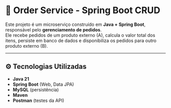 # 🛒 Order Service - Spring Boot CRUD

Este projeto é um microserviço construído em **Java + Spring Boot**, responsável pelo **gerenciamento de pedidos**.  
Ele recebe pedidos de um produto externo (A), calcula o valor total dos itens, persiste em banco de dados e disponibiliza os pedidos para outro produto externo (B).

---

## ⚙️ Tecnologias Utilizadas
- **Java 21**
- **Spring Boot** (Web, Data JPA)
- **MySQL** (persistência)
- **Maven**
- **Postman** (testes da API)
